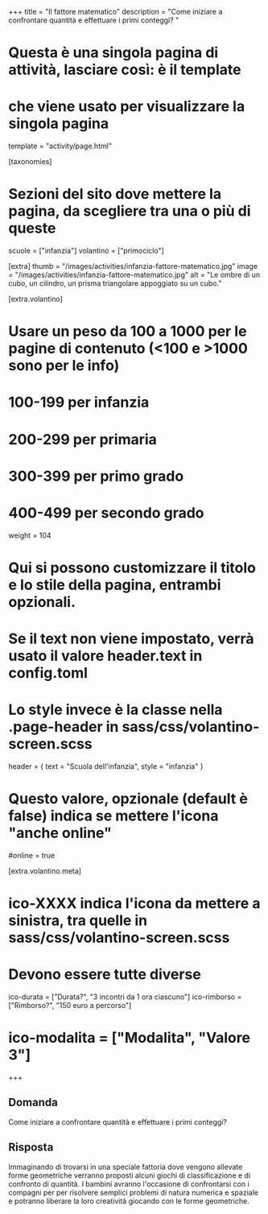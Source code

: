 +++
title = "Il fattore matematico"
description = "Come iniziare a confrontare quantità e effettuare i primi conteggi? "

# Questa è una singola pagina di attività, lasciare così: è il template
# che viene usato per visualizzare la singola pagina
template = "activity/page.html"

[taxonomies]
# Sezioni del sito dove mettere la pagina, da scegliere tra una o più di queste
scuole = ["infanzia"]
volantino = ["primociclo"]

[extra]
thumb = "/images/activities/infanzia-fattore-matematico.jpg"
image = "/images/activities/infanzia-fattore-matematico.jpg"
alt = "Le ombre di un cubo, un cilindro, un prisma triangolare appoggiato su un cubo."

[extra.volantino]
# Usare un peso da 100 a 1000 per le pagine di contenuto (<100 e >1000 sono per le info)
# 100-199 per infanzia
# 200-299 per primaria
# 300-399 per primo grado
# 400-499 per secondo grado
weight = 104
# Qui si possono customizzare il titolo e lo stile della pagina, entrambi opzionali.
# Se il text non viene impostato, verrà usato il valore header.text in config.toml
# Lo style invece è la classe nella .page-header in sass/css/volantino-screen.scss
header = { text = "Scuola dell'infanzia", style = "infanzia" }
# Questo valore, opzionale (default è false) indica se mettere l'icona "anche online"
#online = true

[extra.volantino.meta]
# ico-XXXX indica l'icona da mettere a sinistra, tra quelle in sass/css/volantino-screen.scss
# Devono essere tutte diverse 
ico-durata = ["Durata?", "3 incontri da 1 ora ciascuno"]
ico-rimborso = ["Rimborso?", "150 euro a percorso"]
# ico-modalita = ["Modalita", "Valore 3"]
+++

<h2 class="ico ico-infanzia-domanda">Domanda</h2>

Come iniziare a confrontare quantità e effettuare i primi conteggi? 

<h2 class="ico ico-infanzia-risposta">Risposta</h2>

Immaginando di trovarsi in una speciale fattoria dove vengono allevate forme geometriche verranno proposti alcuni giochi di classificazione e di confronto di quantità.
I bambini avranno l'occasione di confrontarsi con i compagni per per risolvere semplici problemi di natura numerica e spaziale e potranno liberare la loro creatività giocando con le forme geometriche.
